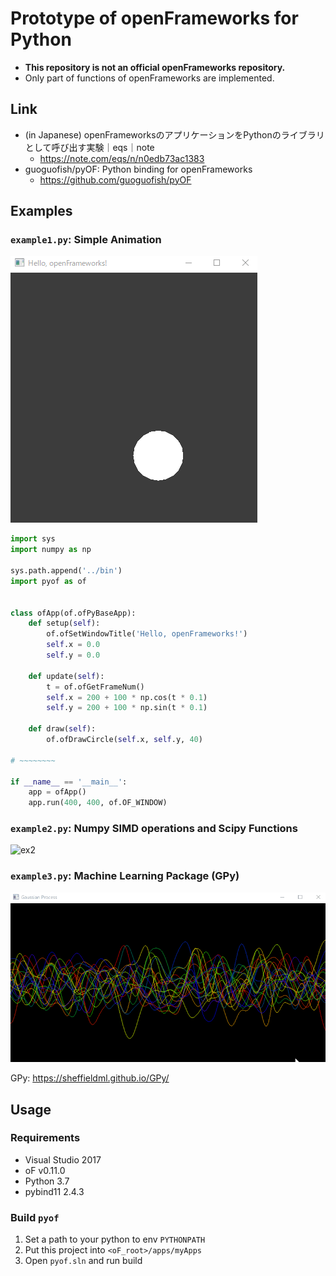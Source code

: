 # Prototype of openFrameworks for Python

* **This repository is not an official openFrameworks repository.**
* Only part of functions of openFrameworks are implemented.

## Link

* (in Japanese) openFrameworksのアプリケーションをPythonのライブラリとして呼び出す実験｜eqs｜note
  * https://note.com/eqs/n/n0edb73ac1383
* guoguofish/pyOF: Python binding for openFrameworks
  * https://github.com/guoguofish/pyOF

## Examples

### `example1.py`: Simple Animation

![ex1](./fig/pyof_example1.gif)

```python
import sys
import numpy as np

sys.path.append('../bin')
import pyof as of


class ofApp(of.ofPyBaseApp):
    def setup(self):
        of.ofSetWindowTitle('Hello, openFrameworks!')
        self.x = 0.0
        self.y = 0.0

    def update(self):
        t = of.ofGetFrameNum()
        self.x = 200 + 100 * np.cos(t * 0.1)
        self.y = 200 + 100 * np.sin(t * 0.1)

    def draw(self):
        of.ofDrawCircle(self.x, self.y, 40)

# ~~~~~~~~

if __name__ == '__main__':
    app = ofApp()
    app.run(400, 400, of.OF_WINDOW)
```

### `example2.py`: Numpy SIMD operations and Scipy Functions

![ex2](./fig/pyof_example2.gif)


### `example3.py`: Machine Learning Package (GPy)

![ex3](./fig/pyof_example3.gif)

GPy: https://sheffieldml.github.io/GPy/


## Usage

### Requirements

* Visual Studio 2017
* oF v0.11.0
* Python 3.7
* pybind11 2.4.3

### Build `pyof`

1. Set a path to your python to env `PYTHONPATH`
2. Put this project into `<oF_root>/apps/myApps`
3. Open `pyof.sln` and run build

